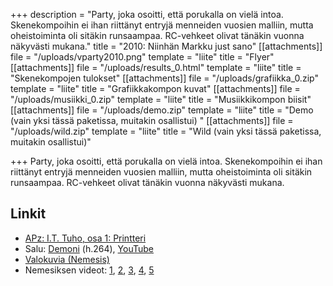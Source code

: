 +++
description = "Party, joka osoitti, että porukalla on vielä intoa. Skenekompoihin ei ihan riittänyt entryjä menneiden vuosien malliin, mutta oheistoiminta oli sitäkin runsaampaa. RC-vehkeet olivat tänäkin vuonna näkyvästi mukana."
title = "2010: Niinhän Markku just sano"
[[attachments]]
file = "/uploads/vparty2010.png"
template = "liite"
title = "Flyer"
[[attachments]]
file = "/uploads/results_0.html"
template = "liite"
title = "Skenekompojen tulokset"
[[attachments]]
file = "/uploads/grafiikka_0.zip"
template = "liite"
title = "Grafiikkakompon kuvat"
[[attachments]]
file = "/uploads/musiikki_0.zip"
template = "liite"
title = "Musiikkikompon biisit"
[[attachments]]
file = "/uploads/demo.zip"
template = "liite"
title = "Demo (vain yksi tässä paketissa, muitakin osallistui) "
[[attachments]]
file = "/uploads/wild.zip"
template = "liite"
title = "Wild (vain yksi tässä paketissa, muitakin osallistui)"

+++
Party, joka osoitti, että porukalla on vielä intoa. Skenekompoihin ei ihan riittänyt entryjä menneiden vuosien malliin, mutta oheistoiminta oli sitäkin runsaampaa. RC-vehkeet olivat tänäkin vuonna näkyvästi mukana.

## Linkit

* [APz: I.T. Tuho, osa 1: Printteri](http://www.youtube.com/watch?v=8TmhVd0dU-E)
* Salu: [Demoni](http://www.kameli.net/\~marq/demoni.mp4) (h.264), [YouTube](http://www.youtube.com/watch?v=ihNxVYrw_ic)
* [Valokuvia (Nemesis)](http://koti.mbnet.fi/teemuahl/peijaiset_2010.htm)
* Nemesiksen videot: [1](http://www.youtube.com/watch?v=0YYOzyEN3CA), [2](http://www.youtube.com/watch?v=pQ_kTUSLlZQ), [3](http://www.youtube.com/watch?v=acLWiY4e4xk), [4](http://www.youtube.com/watch?v=TubPlxn8qYY), [5](http://www.youtube.com/watch?v=YRTgBX8J8Xo)